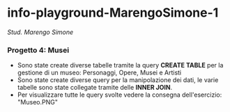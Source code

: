 # info-playground-MarengoSimone-1

_Stud. Marengo Simone_

### Progetto 4: Musei
- Sono state create diverse tabelle tramite la query **CREATE TABLE** per la gestione di un museo: Personaggi, Opere, Musei e Artisti
- Sono state create diverse query per la manipolazione dei dati, le varie tabelle sono state collegate tramite delle **INNER JOIN**. 
- Per visualizzare tutte le query svolte vedere la consegna dell'esercizio: "Museo.PNG"
